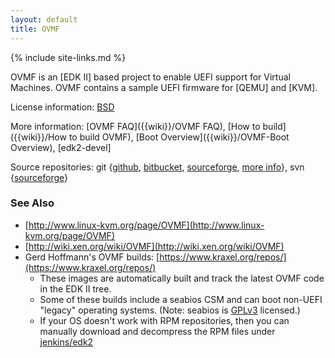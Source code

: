 ```yaml
---
layout: default
title: OVMF
---
```

{% include site-links.md %}

OVMF is an [EDK II] based project to enable UEFI support for Virtual
Machines.  OVMF contains a sample UEFI firmware for [QEMU] and [KVM].

License information:
 [BSD](http://www.opensource.org/licenses/bsd-license.php)

More information:
  [OVMF FAQ]({{wiki}}/OVMF FAQ),
  [How to build]({{wiki}}/How to build OVMF),
  [Boot Overview]({{wiki}}/OVMF-Boot Overview),
  [edk2-devel]

Source repositories: git
{[github](https://github.com/tianocore/edk2/tree/master/OvmfPkg),
 [bitbucket](https://bitbucket.org/tianocore/edk2/src/master/OvmfPkg),
 [sourceforge](https://sourceforge.net/p/tianocore/edk2/ci/master/tree/OvmfPkg),
 [more info]({{wiki}}/EDK2_git)},
svn
{[sourceforge](https://svn.code.sf.net/p/edk2/code/trunk/edk2/OvmfPkg)}

### See Also
* [http://www.linux-kvm.org/page/OVMF](http://www.linux-kvm.org/page/OVMF)
* [http://wiki.xen.org/wiki/OVMF](http://wiki.xen.org/wiki/OVMF)
* Gerd Hoffmann's OVMF builds: [https://www.kraxel.org/repos/](https://www.kraxel.org/repos/)
  * These images are automatically built and track the latest OVMF code in the
    EDK II tree.
  * Some of these builds include a seabios CSM and can boot non-UEFI "legacy"
    operating systems. (Note: seabios is
    [GPLv3](https://opensource.org/licenses/GPL-3.0) licensed.)
  * If your OS doesn't work with RPM repositories, then you can
    manually download and decompress the RPM files under
    [jenkins/edk2](https://www.kraxel.org/repos/jenkins/edk2/)
